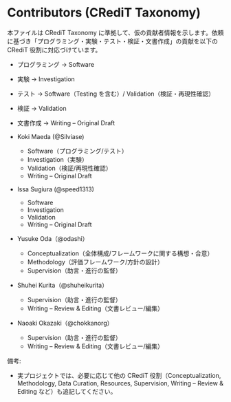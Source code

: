 # Contributors (CRediT Taxonomy)

本ファイルは CRediT Taxonomy に準拠して、仮の貢献者情報を示します。依頼に基づき「プログラミング・実験・テスト・検証・文書作成」の貢献を以下の CRediT 役割に対応づけています。
- プログラミング → Software
- 実験 → Investigation
- テスト → Software（Testing を含む）/ Validation（検証・再現性確認）
- 検証 → Validation
- 文書作成 → Writing – Original Draft

- Koki Maeda (@Silviase)
    - Software（プログラミング/テスト）
    - Investigation（実験）
    - Validation（検証/再現性確認）
    - Writing – Original Draft

- Issa Sugiura (@speed1313)
    - Software
    - Investigation
    - Validation
    - Writing – Original Draft

- Yusuke Oda（@odashi）
    - Conceptualization（全体構成/フレームワークに関する構想・合意）
    - Methodology（評価フレームワーク/方針の設計）
    - Supervision（助言・進行の監督）

- Shuhei Kurita（@shuheikurita）
    - Supervision（助言・進行の監督）
    - Writing – Review & Editing（文書レビュー/編集）

- Naoaki Okazaki（@chokkanorg）
    - Supervision（助言・進行の監督）
    - Writing – Review & Editing（文書レビュー/編集）

備考:
- 実プロジェクトでは、必要に応じて他の CRediT 役割（Conceptualization, Methodology, Data Curation, Resources, Supervision, Writing – Review & Editing など）も追記してください。
